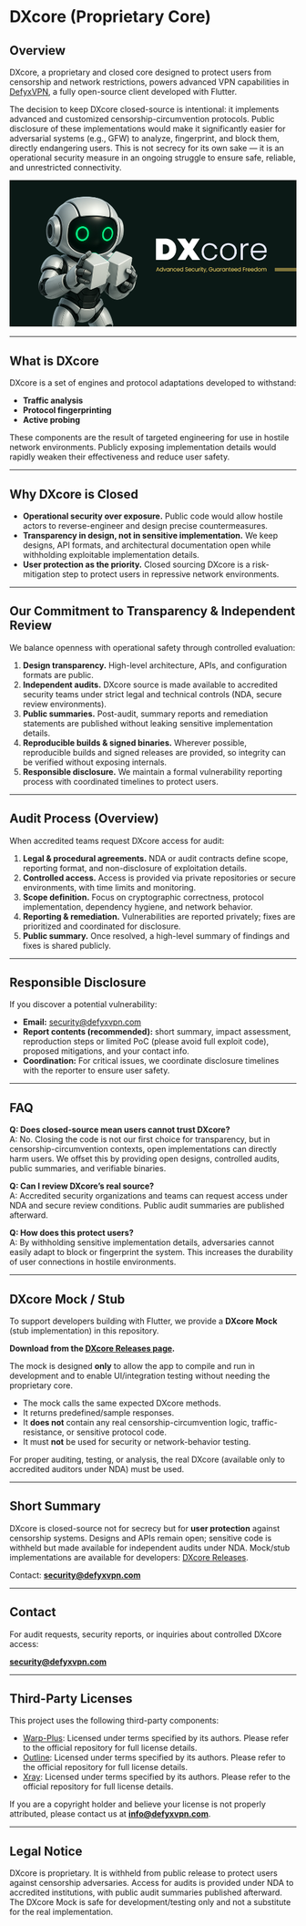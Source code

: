 # DXcore (Proprietary Core)

## Overview

DXcore, a proprietary and closed core designed to protect users from censorship and network restrictions, powers advanced VPN capabilities in [DefyxVPN](https://github.com/UnboundTechCo/defyxVPN), a fully open-source client developed with Flutter.

The decision to keep DXcore closed-source is intentional: it implements advanced and customized censorship-circumvention protocols. Public disclosure of these implementations would make it significantly easier for adversarial systems (e.g., GFW) to analyze, fingerprint, and block them, directly endangering users. This is not secrecy for its own sake — it is an operational security measure in an ongoing struggle to ensure safe, reliable, and unrestricted connectivity.

![Cover](.github/images/cover.png)

---

## What is DXcore

DXcore is a set of engines and protocol adaptations developed to withstand:

- **Traffic analysis**
- **Protocol fingerprinting**
- **Active probing**

These components are the result of targeted engineering for use in hostile network environments. Publicly exposing implementation details would rapidly weaken their effectiveness and reduce user safety.

---

## Why DXcore is Closed

- **Operational security over exposure.** Public code would allow hostile actors to reverse-engineer and design precise countermeasures.
- **Transparency in design, not in sensitive implementation.** We keep designs, API formats, and architectural documentation open while withholding exploitable implementation details.
- **User protection as the priority.** Closed sourcing DXcore is a risk-mitigation step to protect users in repressive network environments.

---

## Our Commitment to Transparency & Independent Review

We balance openness with operational safety through controlled evaluation:

1. **Design transparency.** High-level architecture, APIs, and configuration formats are public.
2. **Independent audits.** DXcore source is made available to accredited security teams under strict legal and technical controls (NDA, secure review environments).
3. **Public summaries.** Post-audit, summary reports and remediation statements are published without leaking sensitive implementation details.
4. **Reproducible builds & signed binaries.** Wherever possible, reproducible builds and signed releases are provided, so integrity can be verified without exposing internals.
5. **Responsible disclosure.** We maintain a formal vulnerability reporting process with coordinated timelines to protect users.

---

## Audit Process (Overview)

When accredited teams request DXcore access for audit:

1. **Legal & procedural agreements.** NDA or audit contracts define scope, reporting format, and non-disclosure of exploitation details.
2. **Controlled access.** Access is provided via private repositories or secure environments, with time limits and monitoring.
3. **Scope definition.** Focus on cryptographic correctness, protocol implementation, dependency hygiene, and network behavior.
4. **Reporting & remediation.** Vulnerabilities are reported privately; fixes are prioritized and coordinated for disclosure.
5. **Public summary.** Once resolved, a high-level summary of findings and fixes is shared publicly.

---

## Responsible Disclosure

If you discover a potential vulnerability:

- **Email:** security@defyxvpn.com
- **Report contents (recommended):** short summary, impact assessment, reproduction steps or limited PoC (please avoid full exploit code), proposed mitigations, and your contact info.
- **Coordination:** For critical issues, we coordinate disclosure timelines with the reporter to ensure user safety.

---

## FAQ

**Q: Does closed-source mean users cannot trust DXcore?**  
A: No. Closing the code is not our first choice for transparency, but in censorship-circumvention contexts, open implementations can directly harm users. We offset this by providing open designs, controlled audits, public summaries, and verifiable binaries.

**Q: Can I review DXcore’s real source?**  
A: Accredited security organizations and teams can request access under NDA and secure review conditions. Public audit summaries are published afterward.

**Q: How does this protect users?**  
A: By withholding sensitive implementation details, adversaries cannot easily adapt to block or fingerprint the system. This increases the durability of user connections in hostile environments.

---

## DXcore Mock / Stub

To support developers building with Flutter, we provide a **DXcore Mock** (stub implementation) in this repository.

**Download from the [DXcore Releases page](https://github.com/UnboundTechCo/DXcore/releases).**

The mock is designed **only** to allow the app to compile and run in development and to enable UI/integration testing without needing the proprietary core.

- The mock calls the same expected DXcore methods.
- It returns predefined/sample responses.
- It **does not** contain any real censorship-circumvention logic, traffic-resistance, or sensitive protocol code.
- It must **not** be used for security or network-behavior testing.

For proper auditing, testing, or analysis, the real DXcore (available only to accredited auditors under NDA) must be used.

---

## Short Summary

DXcore is closed-source not for secrecy but for **user protection** against censorship systems. Designs and APIs remain open; sensitive code is withheld but made available for independent audits under NDA. Mock/stub implementations are available for developers: [DXcore Releases](https://github.com/UnboundTechCo/DXcore/releases).

Contact: **security@defyxvpn.com**

---

## Contact

For audit requests, security reports, or inquiries about controlled DXcore access:

**security@defyxvpn.com**

---

## Third-Party Licenses

This project uses the following third-party components:

- [Warp-Plus](https://github.com/bepass-org/warp-plus): Licensed under terms specified by its authors. Please refer to the official repository for full license details.
- [Outline](https://github.com/Jigsaw-Code/outline-apps): Licensed under terms specified by its authors. Please refer to the official repository for full license details.
- [Xray](https://github.com/XTLS/Xray-core): Licensed under terms specified by its authors. Please refer to the official repository for full license details.

If you are a copyright holder and believe your license is not properly attributed, please contact us at **info@defyxvpn.com**.

---

## Legal Notice

DXcore is proprietary. It is withheld from public release to protect users against censorship adversaries. Access for audits is provided under NDA to accredited institutions, with public audit summaries published afterward. The DXcore Mock is safe for development/testing only and not a substitute for the real implementation.
